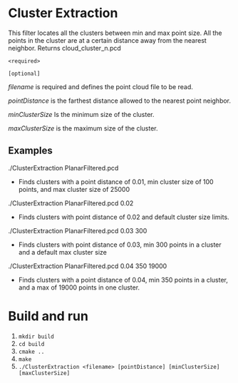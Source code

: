 # Cluster Extraction
This filter locates all the clusters between min and max point size. All the points in the cluster are at a certain distance away from the nearest neighbor.
Returns cloud_cluster_n.pcd

`<required>`

`[optional]`

*filename* is required and defines the point cloud file to be read.

*pointDistance* is the farthest distance allowed to the nearest point neighbor.
  
*minClusterSize* Is the minimum size of the cluster.

*maxClusterSize* is the maximum size of the cluster.

## Examples
./ClusterExtraction PlanarFiltered.pcd
- Finds clusters with a point distance of 0.01, min cluster size of 100 points, and max cluster size of 25000

./ClusterExtraction PlanarFiltered.pcd 0.02
- Finds clusters with point distance of 0.02 and default cluster size limits.

./ClusterExtraction PlanarFiltered.pcd 0.03 300
- Finds clusters with point distance of 0.03, min 300 points in a cluster and a default max cluster size

./ClusterExtraction PlanarFiltered.pcd 0.04 350 19000
- Finds clusters with a point distance of 0.04, min 350 points in a cluster, and a max of 19000 points in one cluster.

# Build and run
1. `mkdir build`
2. `cd build`
3. `cmake ..`
4. `make`
5. `./ClusterExtraction <filename> [pointDistance] [minClusterSize] [maxClusterSize]`
